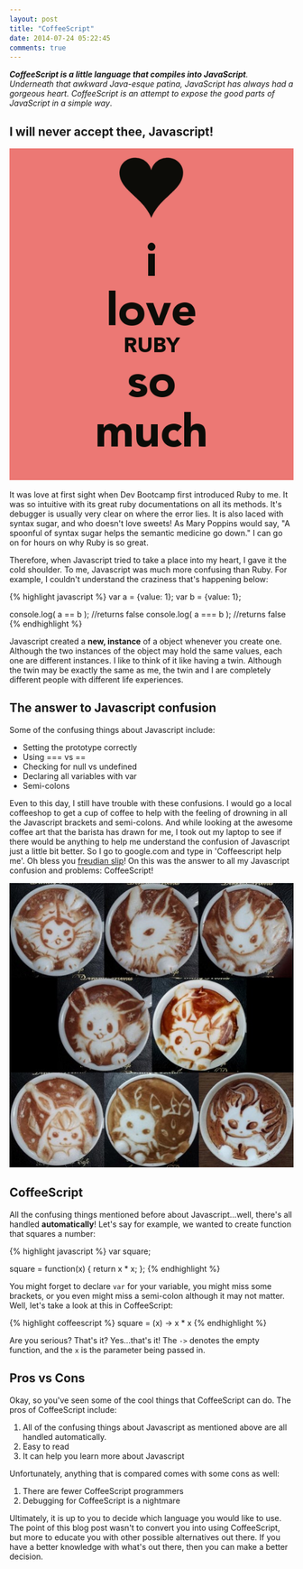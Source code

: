 ```yaml
---
layout: post
title: "CoffeeScript"
date: 2014-07-24 05:22:45
comments: true
---
```


***CoffeeScript is a little language that compiles into JavaScript**. Underneath that awkward Java-esque patina, JavaScript has always had a gorgeous heart. CoffeeScript is an attempt to expose the good parts of JavaScript in a simple way*.

## I will never accept thee, Javascript!

![alt text](/assets/img/i-love-ruby.jpg "<3")

It was love at first sight when Dev Bootcamp first introduced Ruby to me. It was so intuitive with its great ruby documentations on all its methods. It's debugger is usually very clear on where the error lies. It is also laced with syntax sugar, and who doesn't love sweets! As Mary Poppins would say, "A spoonful of syntax sugar helps the semantic medicine go down." I can go on for hours on why Ruby is so great.

Therefore, when Javascript tried to take a place into my heart, I gave it the cold shoulder. To me, Javascript was much more confusing than Ruby. For example, I couldn't understand the craziness that's happening below:

{% highlight javascript %}
var a = {value: 1};
var b = {value: 1};

console.log( a == b ); //returns false
console.log( a === b ); //returns false
{% endhighlight %}

Javascript created a **new, instance** of a object whenever you create one. Although the two instances of the object may hold the same values, each one are different instances. I like to think of it like having a twin. Although the twin may be exactly the same as me, the twin and I are completely different people with different life experiences.

## The answer to Javascript confusion

Some of the confusing things about Javascript include:

  * Setting the prototype correctly
  * Using === vs ==
  * Checking for null vs undefined
  * Declaring all variables with var
  * Semi-colons

Even to this day, I still have trouble with these confusions. I would go a local coffeeshop to get a cup of coffee to help with the feeling of drowning in all the Javascript brackets and semi-colons. And while looking at the awesome coffee art that the barista has drawn for me, I took out my laptop to see if there would be anything to help me understand the confusion of Javascript just a little bit better. So I go to google.com and type in 'Coffeescript help me'. Oh bless you [freudian slip](http://en.wikipedia.org/wiki/Freudian_slip)! On this was the answer to all my Javascript confusion and problems: CoffeeScript!

![alt text](/assets/img/coffee.jpg "Coffee art")

## CoffeeScript

All the confusing things mentioned before about Javascript...well, there's all handled **automatically**! Let's say for example, we wanted to create function that squares a number:

{% highlight javascript %}
var square;

square = function(x) {
  return x * x;
};
{% endhighlight %}

You might forget to declare ```var``` for your variable, you might miss some brackets, or you even might miss a semi-colon although it may not matter. Well, let's take a look at this in CoffeeScript:

{% highlight coffeescript %}
square = (x) -> x * x
{% endhighlight %}

Are you serious? That's it? Yes...that's it! The ```->``` denotes the empty function, and the ```x``` is the parameter being passed in.

## Pros vs Cons

Okay, so you've seen some of the cool things that CoffeeScript can do. The pros of CoffeeScript include:

  1. All of the confusing things about Javascript as mentioned above are all handled automatically.
  2. Easy to read
  3. It can help you learn more about Javascript

Unfortunately, anything that is compared comes with some cons as well:

  1. There are fewer CoffeeScript programmers
  2. Debugging for CoffeeScript is a nightmare

Ultimately, it is up to you to decide which language you would like to use. The point of this blog post wasn't to convert you into using CoffeeScript, but more to educate you with other possible alternatives out there. If you have a better knowledge with what's out there, then you can make a better decision.